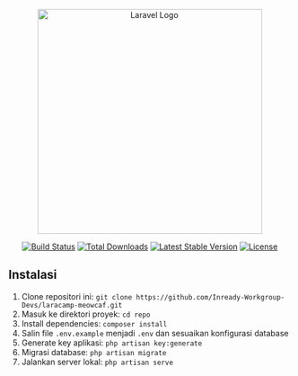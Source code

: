 <p align="center"><a href="https://laravel.com" target="_blank"><img src="https://raw.githubusercontent.com/laravel/art/master/logo-lockup/5%20SVG/2%20CMYK/1%20Full%20Color/laravel-logolockup-cmyk-red.svg" width="400" alt="Laravel Logo"></a></p>

<p align="center">
<a href="https://github.com/laravel/framework/actions"><img src="https://github.com/laravel/framework/workflows/tests/badge.svg" alt="Build Status"></a>
<a href="https://packagist.org/packages/laravel/framework"><img src="https://img.shields.io/packagist/dt/laravel/framework" alt="Total Downloads"></a>
<a href="https://packagist.org/packages/laravel/framework"><img src="https://img.shields.io/packagist/v/laravel/framework" alt="Latest Stable Version"></a>
<a href="https://packagist.org/packages/laravel/framework"><img src="https://img.shields.io/packagist/l/laravel/framework" alt="License"></a>
</p>

## Instalasi
1. Clone repositori ini: `git clone https://github.com/Inready-Workgroup-Devs/laracamp-meowcaf.git`
2. Masuk ke direktori proyek: `cd repo`
3. Install dependencies: `composer install`
4. Salin file `.env.example` menjadi `.env` dan sesuaikan konfigurasi database
5. Generate key aplikasi: `php artisan key:generate`
6. Migrasi database: `php artisan migrate`
7. Jalankan server lokal: `php artisan serve`
